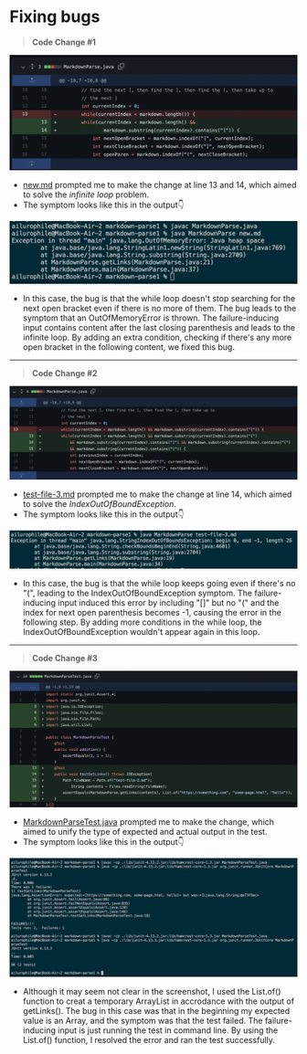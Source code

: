# Fixing bugs

>**Code Change #1**

![Image](labreport2-1.png)
* [new.md](https://github.com/cty3/markdown-parse/blob/main/new.md) prompted me to make the change at line 13 and 14, which aimed to solve the _infinite loop_ problem.
* The symptom looks like this in the output👇

![Image](labreport2-2.png)
* In this case, the bug is that the while loop doesn't stop searching for the next open bracket even if there is no more of them. The bug leads to the symptom that an OutOfMemoryError is thrown. The failure-inducing input contains content after the last closing parenthesis and leads to the infinite loop. By adding an extra condition, checking if there's any more open bracket in the following content, we fixed this bug.
---
>**Code Change #2**

![Image](labreport2-3.png)
* [test-file-3.md](https://github.com/cty3/markdown-parse/blob/main/test-file-3.md) prompted me to make the change at line 14, which aimed to solve the _IndexOutOfBoundException_.
* The symptom looks like this in the output👇

![Image](labreport2-4.png)
* In this case, the bug is that the while loop keeps going even if there's no "(", leading to the IndexOutOfBoundException symptom. The failure-inducing input induced this error by including "[]" but no "(" and the index for next open parenthesis becomes -1, causing the error in the following step. By adding more conditions in the while loop, the IndexOutOfBoundException wouldn't appear again in this loop.
---
>**Code Change #3**

![Image](labreport2-5.png)

* [MarkdownParseTest.java](https://github.com/cty3/markdown-parse/blob/main/MarkdownParseTest.java) prompted me to make the change, which aimed to unify the type of expected and actual output in the test.
* The symptom looks like this in the output👇

![Image](labreport2-6.png)
* Although it may seem not clear in the screenshot, I used the List.of() function to creat a temporary ArrayList in accrodance with the output of getLinks(). The bug in this case was that in the beginning my expected value is an Array, and the symptom was that the test failed. The failure-inducing input is just running the test in command line. By using the List.of() function, I resolved the error and ran the test successfully.